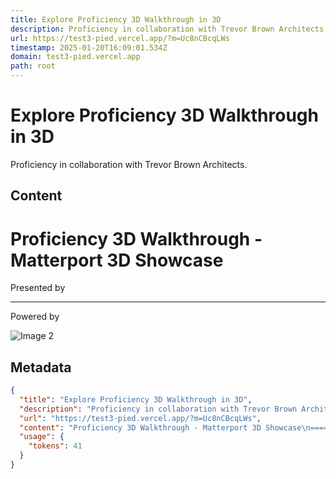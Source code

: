 ```yaml
---
title: Explore Proficiency 3D Walkthrough in 3D
description: Proficiency in collaboration with Trevor Brown Architects.
url: https://test3-pied.vercel.app/?m=Uc8nCBcqLWs
timestamp: 2025-01-20T16:09:01.534Z
domain: test3-pied.vercel.app
path: root
---
```


# Explore Proficiency 3D Walkthrough in 3D


Proficiency in collaboration with Trevor Brown Architects.


## Content

Proficiency 3D Walkthrough - Matterport 3D Showcase
===============  

Presented by


----------------

Powered by

![Image 2](https://test3-pied.vercel.app/)

## Metadata

```json
{
  "title": "Explore Proficiency 3D Walkthrough in 3D",
  "description": "Proficiency in collaboration with Trevor Brown Architects.",
  "url": "https://test3-pied.vercel.app/?m=Uc8nCBcqLWs",
  "content": "Proficiency 3D Walkthrough - Matterport 3D Showcase\n===============  \n\nPresented by\n\n\n----------------\n\nPowered by\n\n![Image 2](https://test3-pied.vercel.app/)",
  "usage": {
    "tokens": 41
  }
}
```
